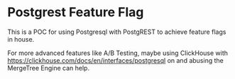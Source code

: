 # Postgrest Feature Flag

This is a POC for using Postgresql with PostgREST to achieve feature flags in house. 

For more advanced features like A/B Testing, maybe using ClickHouse with https://clickhouse.com/docs/en/interfaces/postgresql on and abusing the MergeTree Engine can help.